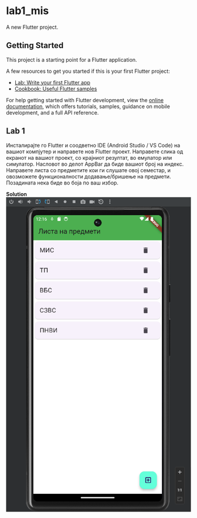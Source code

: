 # lab1_mis

A new Flutter project.

## Getting Started

This project is a starting point for a Flutter application.

A few resources to get you started if this is your first Flutter project:

- [Lab: Write your first Flutter app](https://docs.flutter.dev/get-started/codelab)
- [Cookbook: Useful Flutter samples](https://docs.flutter.dev/cookbook)

For help getting started with Flutter development, view the
[online documentation](https://docs.flutter.dev/), which offers tutorials,
samples, guidance on mobile development, and a full API reference.

## Lab 1 
Инсталирајте го Flutter и соодветно IDE (Android Studio / VS Code) на вашиот компјутер и направете нов Flutter проект. Направете слика од екранот на вашиот проект, со крајниот резултат, во емулатор или симулатор. Насловот во делот AppBar да биде вашиот број на индекс. Направете листа со предметите кои ги слушате овој семестар, и овозможете функционалности додавање/бришење на предмети. Позадината нека биде во боја по ваш избор.

**Solution**
![](Izgled_na_aplikacijata.png)
